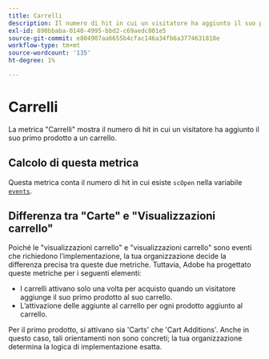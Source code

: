 ```yaml
---
title: Carrelli
description: Il numero di hit in cui un visitatore ha aggiunto il suo primo prodotto a un carrello.
exl-id: 890bbaba-0140-4995-bbd2-c69aedc801e5
source-git-commit: e804907aa6655b4cfac146a34fb6a3774631818e
workflow-type: tm+mt
source-wordcount: '135'
ht-degree: 1%

---
```


# Carrelli

La metrica &quot;Carrelli&quot; mostra il numero di hit in cui un visitatore ha aggiunto il suo primo prodotto a un carrello.

## Calcolo di questa metrica

Questa metrica conta il numero di hit in cui esiste `scOpen` nella variabile [`events`](/help/implement/vars/page-vars/events/events-overview.md).

## Differenza tra &quot;Carte&quot; e &quot;Visualizzazioni carrello&quot;

Poiché le &quot;visualizzazioni carrello&quot; e &quot;visualizzazioni carrello&quot; sono eventi che richiedono l’implementazione, la tua organizzazione decide la differenza precisa tra queste due metriche. Tuttavia, Adobe ha progettato queste metriche per i seguenti elementi:

* I carrelli attivano solo una volta per acquisto quando un visitatore aggiunge il suo primo prodotto al suo carrello.
* L’attivazione delle aggiunte al carrello per ogni prodotto aggiunto al carrello.

Per il primo prodotto, si attivano sia &#39;Carts&#39; che &#39;Cart Additions&#39;. Anche in questo caso, tali orientamenti non sono concreti; la tua organizzazione determina la logica di implementazione esatta.
